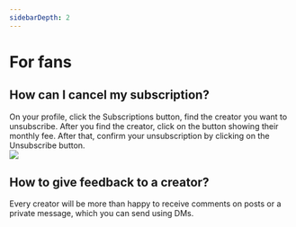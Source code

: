 ```yaml
---
sidebarDepth: 2
---
```


# For fans

## How can I cancel my subscription?

On your profile, click the Subscriptions button, find the creator you want to unsubscribe. After you find the creator, click on the button showing their monthly fee. After that, confirm your unsubscription by clicking on the Unsubscribe button.  
![](/images/8.png)

## How to give feedback to a creator?

Every creator will be more than happy to receive comments on posts or a private message, which you can send using DMs.
